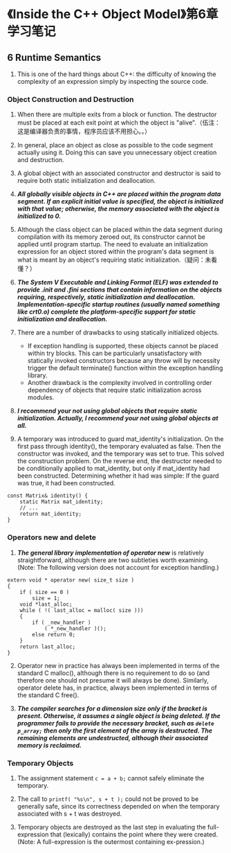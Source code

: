 # 《Inside the C++ Object Model》第6章学习笔记

## 6 Runtime Semantics

1. This is one of the hard things about C++: the difficulty of knowing the complexity of an expression simply by inspecting the source code.

### Object Construction and Destruction

1. When there are multiple exits from a block or function. The destructor must be placed at each exit point at which the object is "alive".（伍注：这是编译器负责的事情，程序员应该不用担心。。）

2. In general, place an object as close as possible to the code segment actually using it. Doing this can save you unnecessary object creation and destruction.

3. A global object with an associated constructor and destructor is said to require both static initialization and deallocation.

4. ***All globally visible objects in C++ are placed within the program data segment. If an explicit initial value is specified, the object is initialized with that value; otherwise, the memory associated with the object is initialized to 0.***

5. Although the class object can be placed within the data segment during compilation with its memory zeroed out, its constructor cannot be applied until program startup. The need to evaluate an initialization expression for an object stored within the program's data segment is what is meant by an object's requiring static initialization.（疑问：未看懂？）

6. ***The System V Executable and Linking Format (ELF) was extended to provide .init and .fini sections that contain information on the objects requiring, respectively, static initialization and deallocation. Implementation-specific startup routines (usually named something like crt0.o) complete the platform-specific support for static initialization and deallocation.***

7. There are a number of drawbacks to using statically initialized objects. 
    - If exception handling is supported, these objects cannot be placed within try blocks. This can be particularly unsatisfactory with statically invoked constructors because any throw will by necessity trigger the default terminate() function within the exception handling library. 
    - Another drawback is the complexity involved in controlling order dependency of objects that require static initialization across modules. 
    
8. ***I recommend your not using global objects that require static initialization. Actually, I recommend your not using global objects at all.***

9. A temporary was introduced to guard mat_identity's initialization. On the first pass through identity(), the temporary evaluated as false. Then the constructor was invoked, and the temporary was set to true. This solved the construction problem. On the reverse end, the destructor needed to be conditionally applied to mat_identity, but only if mat_identity had been constructed. Determining whether it had was simple: If the guard was true, it had been constructed.
```
const Matrix& identity() {
    static Matrix mat_identity;
    // ...
    return mat_identity;
}
```

### Operators new and delete

1. ***The general library implementation of operator new*** is relatively straightforward, although there are two subtleties worth examining. (Note: The following version does not account for exception handling.)
```
extern void * operator new( size_t size )
{
    if ( size == 0 )
        size = 1;
    void *last_alloc;
    while ( !( last_alloc = malloc( size )))
    {
        if ( _new_handler )
            ( *_new_handler )();
        else return 0;
    }
    return last_alloc;
}
```

2. Operator new in practice has always been implemented in terms of the standard C malloc(), although there is no requirement to do so (and therefore one should not presume it will always be done). Similarly, operator delete has, in practice, always been implemented in terms of the standard C free().

3. ***The compiler searches for a dimension size only if the bracket is present. Otherwise, it assumes a single object is being deleted. If the programmer fails to provide the necessary bracket, such as `delete p_array;` then only the first element of the array is destructed. The remaining elements are undestructed, although their associated memory is reclaimed.***

### Temporary Objects

1. The assignment statement `c = a + b;` cannot safely eliminate the temporary.

2. The call to `printf( "%s\n", s + t );` could not be proved to be generally safe, since its correctness depended on when the temporary associated with s + t was destroyed.

3. Temporary objects are destroyed as the last step in evaluating the full-expression that (lexically) contains the point where they were created. (Note: A full-expression is the outermost containing ex-pression.)
